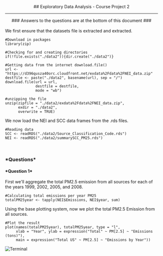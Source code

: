 <center>## Exploratory Data Analysis - Course Project 2
<hr>
### Answers to the questions are at the bottom of this document ### </center>
<br>
We first ensure that the datasets file is extracted and extracted.

```
#Download in packages
library(zip)

#Checking for and creating directories
if(!file.exists("./data2")){dir.create("./data2")}

#Getting data from the internet download.file()
url <- "https://d396qusza40orc.cloudfront.net/exdata%2Fdata%2FNEI_data.zip"
destfile <- paste("./data2", basename(url), sep = "/")
download.file(url = url,
              destfile = destfile,
              mode = "wb")

#unzipping the file
unzip(zipfile = "./data2/exdata%2Fdata%2FNEI_data.zip",
      exdir = "./data2",
      overwrite = TRUE)

```
We now load the NEI and SCC data frames from the .rds files.
```
#Reading data
SCC <- readRDS("./data2/Source_Classification_Code.rds")
NEI <- readRDS("./data2/summarySCC_PM25.rds")
```
<br>
<h3>*Questions*</h5>
<h4>*Question 1*</h3>
First we'll aggregate the total PM2.5 emission from all sources for each of the years 1999, 2002, 2005, and 2008.

```
#Calculating total emissions per year PM25
totalPM25year <- tapply(NEI$Emissions, NEI$year, sum)
```
Using the base plotting system, now we plot the total PM2.5 Emission from all sources.

```
#Plot the result
plot(names(totalPM25year), totalPM25year, type = "l",
     xlab = "Year", ylab = expression("Total" ~ PM[2.5] ~ "Emissions (tons)"),
     main = expression("Total US" ~ PM[2.5] ~ "Emissions by Year"))
```
![Terminal](https://cdn3.iconfinder.com/data/icons/logos-and-brands-adobe/512/144_Gitlab-512.png)









